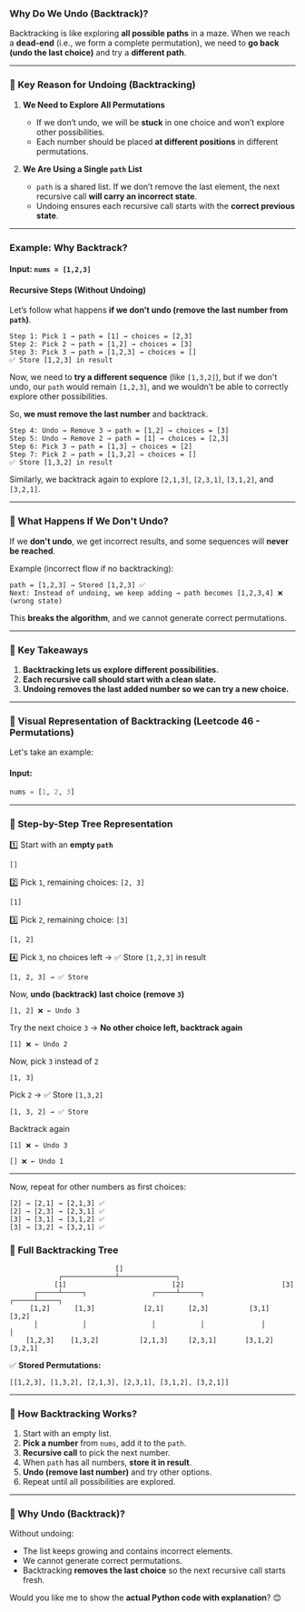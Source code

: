 ### **Why Do We Undo (Backtrack)?**
Backtracking is like exploring **all possible paths** in a maze. When we reach a **dead-end** (i.e., we form a complete permutation), we need to **go back (undo the last choice)** and try a **different path**.

---

### **📌 Key Reason for Undoing (Backtracking)**
1. **We Need to Explore All Permutations**  
   - If we don’t undo, we will be **stuck** in one choice and won’t explore other possibilities.  
   - Each number should be placed **at different positions** in different permutations.

2. **We Are Using a Single `path` List**  
   - `path` is a shared list. If we don’t remove the last element, the next recursive call **will carry an incorrect state**.
   - Undoing ensures each recursive call starts with the **correct previous state**.

---

### **Example: Why Backtrack?**
#### **Input: `nums = [1,2,3]`**
#### **Recursive Steps (Without Undoing)**
Let’s follow what happens **if we don’t undo (remove the last number from `path`)**.

```
Step 1: Pick 1 → path = [1] → choices = [2,3]
Step 2: Pick 2 → path = [1,2] → choices = [3]
Step 3: Pick 3 → path = [1,2,3] → choices = []
✅ Store [1,2,3] in result
```
Now, we need to **try a different sequence** (like `[1,3,2]`), but if we don't undo, our `path` would remain `[1,2,3]`, and we wouldn’t be able to correctly explore other possibilities.

So, **we must remove the last number** and backtrack.

```
Step 4: Undo → Remove 3 → path = [1,2] → choices = [3]
Step 5: Undo → Remove 2 → path = [1] → choices = [2,3]
Step 6: Pick 3 → path = [1,3] → choices = [2]
Step 7: Pick 2 → path = [1,3,2] → choices = []
✅ Store [1,3,2] in result
```
Similarly, we backtrack again to explore `[2,1,3]`, `[2,3,1]`, `[3,1,2]`, and `[3,2,1]`.

---

### **🔹 What Happens If We Don't Undo?**
If we **don't undo**, we get incorrect results, and some sequences will **never be reached**.

Example (incorrect flow if no backtracking):
```
path = [1,2,3] → Stored [1,2,3] ✅
Next: Instead of undoing, we keep adding → path becomes [1,2,3,4] ❌ (wrong state)
```
This **breaks the algorithm**, and we cannot generate correct permutations.

---

### **🔹 Key Takeaways**
1. **Backtracking lets us explore different possibilities.**
2. **Each recursive call should start with a clean slate.**
3. **Undoing removes the last added number so we can try a new choice.**

***
### **🎨 Visual Representation of Backtracking (Leetcode 46 - Permutations)**  

Let's take an example:  

#### **Input:**  
```python
nums = [1, 2, 3]
```

---

### **🔹 Step-by-Step Tree Representation**

1️⃣ Start with an **empty `path`**  
```
[]
```

2️⃣ Pick `1`, remaining choices: `[2, 3]`  
```
[1]
```

3️⃣ Pick `2`, remaining choice: `[3]`  
```
[1, 2]
```

4️⃣ Pick `3`, no choices left → ✅ Store `[1,2,3]` in result  
```
[1, 2, 3] → ✅ Store
```
Now, **undo (backtrack) last choice (remove `3`)**  
```
[1, 2] ❌ ← Undo 3
```
Try the next choice `3` → **No other choice left, backtrack again**  
```
[1] ❌ ← Undo 2
```
Now, pick `3` instead of `2`  
```
[1, 3] 
```
Pick `2` → ✅ Store `[1,3,2]`  
```
[1, 3, 2] → ✅ Store
```
Backtrack again  
```
[1] ❌ ← Undo 3
```
```
[] ❌ ← Undo 1
```
---

Now, repeat for other numbers as first choices:

```
[2] → [2,1] → [2,1,3] ✅
[2] → [2,3] → [2,3,1] ✅
[3] → [3,1] → [3,1,2] ✅
[3] → [3,2] → [3,2,1] ✅
```

### **🌳 Full Backtracking Tree**
```
                          []
            ┌─────────────┴──────────────┐
           [1]                          [2]                        [3]
      ┌─────┴─────┐                ┌─────┴─────┐              ┌─────┴─────┐
     [1,2]      [1,3]            [2,1]      [2,3]          [3,1]      [3,2]
      │           │                │           │              │           │
    [1,2,3]    [1,3,2]          [2,1,3]     [2,3,1]       [3,1,2]     [3,2,1]  
```
✅ **Stored Permutations:**  
```
[[1,2,3], [1,3,2], [2,1,3], [2,3,1], [3,1,2], [3,2,1]]
```

---

### **🔹 How Backtracking Works?**
1. Start with an empty list.
2. **Pick a number** from `nums`, add it to the `path`.
3. **Recursive call** to pick the next number.
4. When `path` has all numbers, **store it in result**.
5. **Undo (remove last number)** and try other options.
6. Repeat until all possibilities are explored.

---

### **🔹 Why Undo (Backtrack)?**
Without undoing:
- The list keeps growing and contains incorrect elements.
- We cannot generate correct permutations.
- Backtracking **removes the last choice** so the next recursive call starts fresh.

Would you like me to show the **actual Python code with explanation**? 😊
